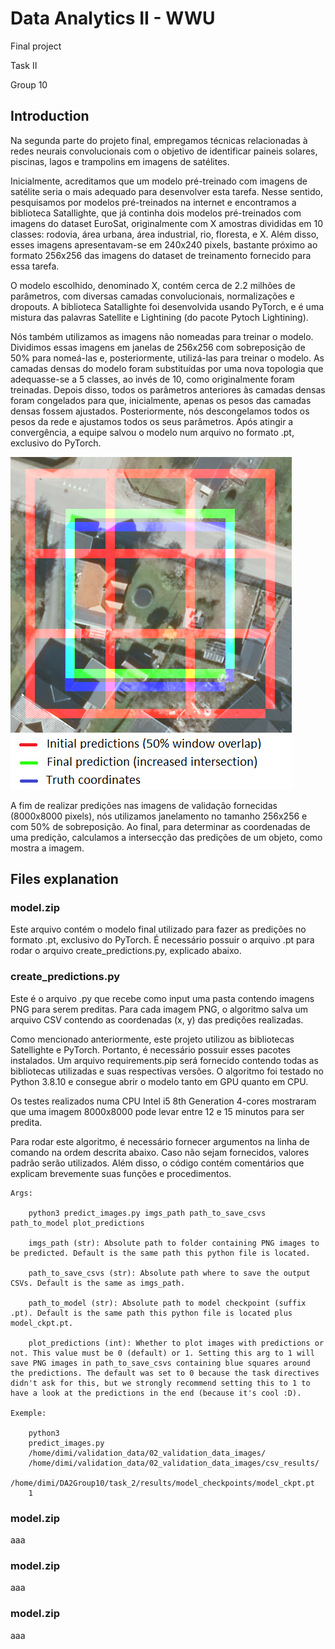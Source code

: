 # Data Analytics II - WWU

Final project

Task II

Group 10


## Introduction

Na segunda parte do projeto final, empregamos técnicas relacionadas à redes neurais convolucionais com o objetivo de identificar paineis solares, piscinas, lagos e trampolins em imagens de satélites. 

Inicialmente, acreditamos que um modelo pré-treinado com imagens de satélite seria o mais adequado para desenvolver esta tarefa. Nesse sentido, pesquisamos por modelos pré-treinados na internet e encontramos a biblioteca Satallighte, que já continha dois modelos pré-treinados com imagens do dataset EuroSat, originalmente com X amostras divididas em 10 classes: rodovia, área urbana, área industrial, rio, floresta, e X. Além disso, esses imagens apresentavam-se em 240x240 pixels, bastante próximo ao formato 256x256 das imagens do dataset de treinamento fornecido para essa tarefa.

O modelo escolhido, denominado X, contém cerca de 2.2 milhões de parâmetros, com diversas camadas convolucionais, normalizações e dropouts. A biblioteca Satallighte foi desenvolvida usando PyTorch, e é uma mistura das palavras Satellite e Lightining (do pacote Pytoch Lightining).

Nós também utilizamos as imagens não nomeadas para treinar o modelo. Dividimos essas imagens em janelas de 256x256 com sobreposição de 50% para nomeá-las e, posteriormente, utilizá-las para treinar o modelo. As camadas densas do modelo foram substituídas por uma nova topologia que adequasse-se a 5 classes, ao invés de 10, como originalmente foram treinadas. Depois disso, todos os parâmetros anteriores às camadas densas foram congelados para que, inicialmente, apenas os pesos das camadas densas fossem ajustados. Posteriormente, nós descongelamos todos os pesos da rede e ajustamos todos os seus parâmetros. Após atingir a convergência, a equipe salvou o modelo num arquivo no formato .pt, exclusivo do PyTorch. 


![Coudn't display image final_prediction_exemple.png!](final_prediction_exemple.png "")

A fim de realizar predições nas imagens de validação fornecidas (8000x8000 pixels), nós utilizamos janelamento no tamanho 256x256 e com 50% de sobreposição. Ao final, para determinar as coordenadas de uma predição, calculamos a intersecção das predições de um objeto, como mostra a imagem. 

## Files explanation

### model.zip

Este arquivo contém o modelo final utilizado para fazer as predições no formato .pt, exclusivo do PyTorch. É necessário possuir o arquivo .pt para rodar o arquivo create_predictions.py, explicado abaixo.

### create_predictions.py

Este é o arquivo .py que recebe como input uma pasta contendo imagens PNG para serem preditas. Para cada imagem PNG, o algoritmo salva um arquivo CSV contendo as coordenadas (x, y) das predições realizadas.

Como mencionado anteriormente, este projeto utilizou as bibliotecas Satellighte e PyTorch. Portanto, é necessário possuir esses pacotes instalados. Um arquivo requirements.pip será fornecido contendo todas as bibliotecas utilizadas e suas respectivas versões. O algoritmo foi testado no Python 3.8.10 e consegue abrir o modelo tanto em GPU quanto em CPU. 

Os testes realizados numa CPU Intel i5 8th Generation 4-cores mostraram que uma imagem 8000x8000 pode levar entre 12 e 15 minutos para ser predita.

Para rodar este algoritmo, é necessário fornecer argumentos na linha de comando na ordem descrita abaixo. Caso não sejam fornecidos, valores padrão serão utilizados. Além disso, o código contém comentários que explicam brevemente suas funções e procedimentos.

	Args:

		python3 predict_images.py imgs_path path_to_save_csvs path_to_model plot_predictions

		imgs_path (str): Absolute path to folder containing PNG images to be predicted. Default is the same path this python file is located.
		
		path_to_save_csvs (str): Absolute path where to save the output CSVs. Default is the same as imgs_path.
		
		path_to_model (str): Absolute path to model checkpoint (suffix .pt). Default is the same path this python file is located plus model_ckpt.pt.
		
		plot_predictions (int): Whether to plot images with predictions or not. This value must be 0 (default) or 1. Setting this arg to 1 will save PNG images in path_to_save_csvs containing blue squares around the predictions. The default was set to 0 because the task directives didn't ask for this, but we strongly recommend setting this to 1 to have a look at the predictions in the end (because it's cool :D).

	Exemple:

		python3 
		predict_images.py 
		/home/dimi/validation_data/02_validation_data_images/
		/home/dimi/validation_data/02_validation_data_images/csv_results/ 
		/home/dimi/DA2Group10/task_2/results/model_checkpoints/model_ckpt.pt
		1

### model.zip

aaa

### model.zip

aaa

### model.zip

aaa

